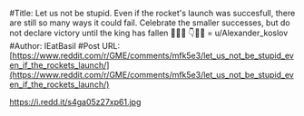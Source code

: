 #Title: Let us not be stupid. Even if the rocket's launch was succesfull, there are still so many ways it could fail. Celebrate the smaller successes, but do not declare victory until the king has fallen 🚀🙌💎 👇🧠🦍 = u/Alexander_koslov
#Author: IEatBasil
#Post URL: [https://www.reddit.com/r/GME/comments/mfk5e3/let_us_not_be_stupid_even_if_the_rockets_launch/](https://www.reddit.com/r/GME/comments/mfk5e3/let_us_not_be_stupid_even_if_the_rockets_launch/)


https://i.redd.it/s4ga05z27xp61.jpg
